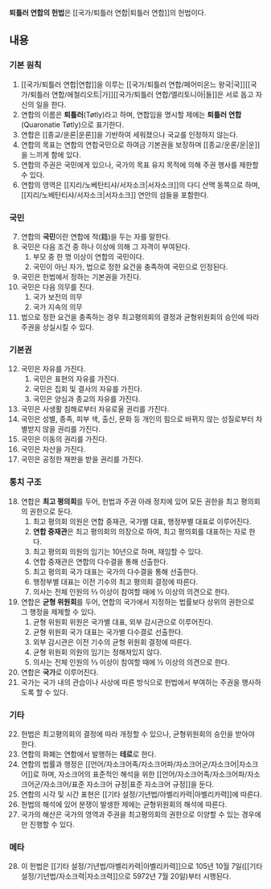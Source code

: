 **퇴틀러 연합의 헌법**은 [[국가/퇴틀러 연합|퇴틀러 연합]]의 헌법이다.

## 내용

### 기본 원칙

1. [[국가/퇴틀러 연합|연합]]을 이루는 [[국가/퇴틀러 연합/페어미온느 왕국|국]][[국가/퇴틀러 연합/에철리오트|가]][[국가/퇴틀러 연합/엘리토니아|들]]은 서로 돕고 자신의 일을 한다.
2. 연합의 이름은 **퇴틀러**(Tøtly)라고 하며, 연합임을 명시할 제에는 **퇴틀러 연합**(Quaronatìe Tøtly)으로 표기한다.
3. 연합은 [[종교/운론|운론]]을 기반하여 세워졌으나 국교를 인정하지 않는다.
4. 연합의 목표는 연합의 연합국민으로 하여금 기본권을 보장하며 [[종교/운론/운|운]]을 느끼게 함에 있다.
5. 연합의 주권은 국민에게 있으나, 국가의 목표 유지 목적에 의해 주권 행사를 제한할 수 있다.
6. 연합의 영역은 [[지리/노베탄티샤/서자소크|서자소크]]의 다디 산맥 동쪽으로 하며, [[지리/노베탄티샤/서자소크|서자소크]] 연안의 섬들을 포함한다.

### 국민

7. 연합의 **국민**이란 연합에 적(籍)을 두는 자를 말한다.
8. 국민은 다음 조건 중 하나 이상에 의해 그 자격이 부여된다.
	1. 부모 중 한 명 이상이 연합의 국민이다.
	2. 국민이 아닌 자가, 법으로 정한 요건을 충족하여 국민으로 인정된다.
9. 국민은 헌법에서 정하는 기본권을 가진다.
10. 국민은 다음 의무를 진다.
	1. 국가 보전의 의무
	2. 국가 지속의 의무
11. 법으로 정한 요건을 충족하는 경우 최고평의회의 결정과 균형위원회의 승인에 따라 주권을 상실시킬 수 있다.

### 기본권

12. 국민은 자유를 가진다.
	1. 국민은 표현의 자유를 가진다.
	2. 국민은 집회 및 결사의 자유를 가진다.
	3. 국민은 양심과 종교의 자유를 가진다.
13. 국민은 사생활 침해로부터 자유로울 권리를 가진다.
14. 국민은 성별, 종족, 피부 색, 출신, 문화 등 개인의 힘으로 바뀌지 않는 성질로부터 차별받지 않을 권리를 가진다.
15. 국민은 이동의 권리를 가진다.
16. 국민은 자산을 가진다.
17. 국민은 공정한 재판을 받을 권리를 가진다.

### 통치 구조

18. 연합은 **최고 평의회**를 두어, 헌법과 주권 아래 정치에 있어 모든 권한을 최고 평의회의 권한으로 둔다.
	1. 최고 평의회 의원은 연합 중재관, 국가별 대표, 행정부별 대표로 이루어진다.
	2. **연합 중재관**은 최고 평의회의 의장으로 하여, 최고 평의회를 대표하는 자로 한다.
	3. 최고 평의회 의원의 임기는 10년으로 하며, 재임할 수 있다.
	4. 연합 중재관은 연합의 다수결을 통해 선출한다.
	5. 최고 평의회 국가 대표는 국가의 다수결을 통해 선출한다.
	6. 행정부별 대표는 이전 기수의 최고 평의회 결정에 따른다.
	7. 의사는 전체 인원의 ⅔ 이상이 참여할 때에 ½ 이상의 의견으로 한다.
19. 연합은 **균형 위원회**를 두어, 연합의 국가에서 지정하는 법률보다 상위의 권한으로 그 행정을 제제할 수 있다.
	1. 균형 위원회 위원은 국가별 대표, 외부 감시관으로 이루어진다.
	2. 균형 위원회 국가 대표는 국가별 다수결로 선출한다.
	3. 외부 감시관은 이전 기수의 균형 위원회 결정에 따른다.
	4. 균형 위원회 의원의 임기는 정해져있지 않다.
	5. 의사는 전체 인원의 ⅔ 이상이 참여할 때에 ½ 이상의 의견으로 한다.
20. 연합은 **국가**로 이루어진다.
21. 국가는 국가 내의 관습이나 사상에 따른 방식으로 헌법에서 부여하는 주권을 행사하도록 할 수 있다.

### 기타

22.  헌법은 최고평의회의 결정에 따라 개정할 수 있으나, 균형위원회의 승인을 받아야 한다.
23. 연합의 화폐는 연합에서 발행하는 **테로**로 한다.
24. 연합의 법률과 행정은 [[언어/자소크어족/자소크어파/자소크어군/자소크어|자소크어]]로 하며, 자소크어의 표준적인 해석을 위한 [[언어/자소크어족/자소크어파/자소크어군/자소크어/표준 자소크어 규정|표준 자소크어 규정]]을 둔다.
25. 연합의 시각 및 시간 표현은 [[기타 설정/기년법/아벨리카력|아벨리카력]]에 따른다.
26. 헌법의 해석에 있어 분쟁이 발생한 제에는 균형위원회의 해석에 따른다.
27. 국가의 해산은 국가의 영역과 주권을 최고평의회의 권한으로 이양할 수 있는 경우에만 진행할 수 있다.

### 메타

28. 이 헌법은 [[기타 설정/기년법/아벨리카력|아벨리카력]]으로 105년 10월 7일([[기타 설정/기년법/자소크력|자소크력]]으로 5972년 7월 20일)부터 시행된다.